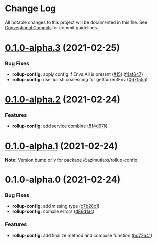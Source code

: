 # Change Log

All notable changes to this project will be documented in this file.
See [Conventional Commits](https://conventionalcommits.org) for commit guidelines.

# [0.1.0-alpha.3](https://github.com/azimutlabs/rollup/compare/@azimutlabs/rollup-config@0.1.0-alpha.2...@azimutlabs/rollup-config@0.1.0-alpha.3) (2021-02-25)


### Bug Fixes

* **rollup-config:** apply config if Envs.All is present ([#15](https://github.com/azimutlabs/rollup/issues/15)) ([f4af647](https://github.com/azimutlabs/rollup/commit/f4af64744e861ce9b897bf05dad655dfd5cd4c01))
* **rollup-config:** use nullish coalescing for getCurrentEnv ([067155a](https://github.com/azimutlabs/rollup/commit/067155a835a114c31af8e62dc29601ad5ee0de1d))





# [0.1.0-alpha.2](https://github.com/azimutlabs/rollup/compare/@azimutlabs/rollup-config@0.1.0-alpha.1...@azimutlabs/rollup-config@0.1.0-alpha.2) (2021-02-24)


### Features

* **rollup-config:** add service combine ([814d978](https://github.com/azimutlabs/rollup/commit/814d97853c6a771f4ad4baf55c5920ec6a66fe36))





# [0.1.0-alpha.1](https://github.com/azimutlabs/rollup/compare/@azimutlabs/rollup-config@0.1.0-alpha.0...@azimutlabs/rollup-config@0.1.0-alpha.1) (2021-02-24)

**Note:** Version bump only for package @azimutlabs/rollup-config





# 0.1.0-alpha.0 (2021-02-24)


### Bug Fixes

* **rollup-config:** add missing type ([c7b28c1](https://github.com/azimutlabs/rollup/commit/c7b28c198bcf44f16b7fbee00fdbfd10d00ec8bc))
* **rollup-config:** compile errors ([d86d1ac](https://github.com/azimutlabs/rollup/commit/d86d1ac9007a05b03abdbace8b86696eab061fa8))


### Features

* **rollup-config:** add finalize method and compose function ([bd72a41](https://github.com/azimutlabs/rollup/commit/bd72a415ffae141f86ff3d71ad34618e9a295cee))
